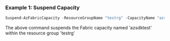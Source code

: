 ### Example 1: Suspend Capacity
```powershell
Suspend-AzFabricCapacity -ResourceGroupName "testrg" -CapacityName "azsdktest"
```

The above command suspends the Fabric capacity named 'azsdktest' within the resource group 'testrg'